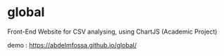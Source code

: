 # global
Front-End Website for CSV analysing, using ChartJS (Academic Project)

demo : https://abdelmfossa.github.io/global/
